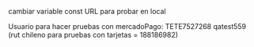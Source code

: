 cambiar variable const URL para probar en local

Usuario para hacer pruebas con mercadoPago:
TETE7527268
qatest559
(rut chileno para pruebas con tarjetas = 188186982)
